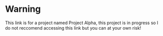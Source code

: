 # Warning
This link is for a project named Project Alpha, this project is in progress so I do not reccomend accessing this link but you can at your own risk!
